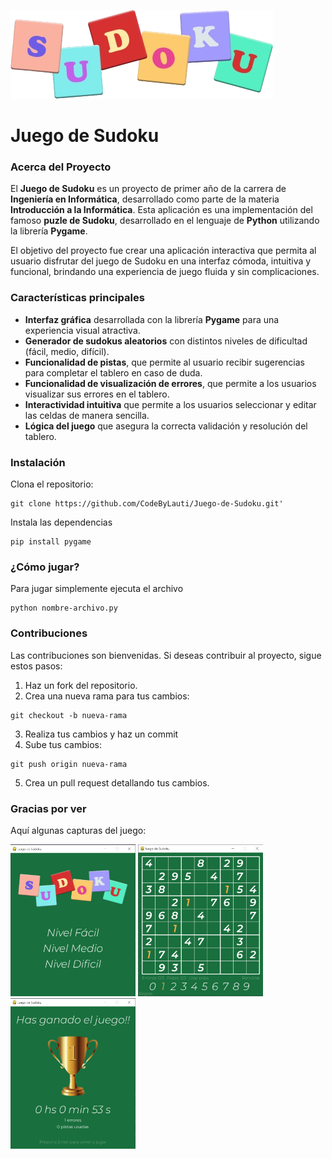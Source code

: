 ![Título](imagenes/Titulo.png)

# Juego de Sudoku

### Acerca del Proyecto
El **Juego de Sudoku** es un proyecto de primer año de la carrera de **Ingeniería en Informática**, desarrollado como parte de la materia **Introducción a la Informática**. Esta aplicación es una implementación del famoso **puzle de Sudoku**, desarrollado en el lenguaje de **Python** utilizando la librería **Pygame**.

El objetivo del proyecto fue crear una aplicación interactiva que permita al usuario disfrutar del juego de Sudoku en una interfaz cómoda, intuitiva y funcional, brindando una experiencia de juego fluida y sin complicaciones.

### Características principales
- **Interfaz gráfica** desarrollada con la librería **Pygame** para una experiencia visual atractiva.
- **Generador de sudokus aleatorios** con distintos niveles de dificultad (fácil, medio, difícil).
- **Funcionalidad de pistas**, que permite al usuario recibir sugerencias para completar el tablero en caso de duda.
- **Funcionalidad de visualización de errores**, que permite a los usuarios visualizar sus errores en el tablero.
- **Interactividad intuitiva** que permite a los usuarios seleccionar y editar las celdas de manera sencilla.
- **Lógica del juego** que asegura la correcta validación y resolución del tablero.

### Instalación
Clona el repositorio:
  ```
  git clone https://github.com/CodeByLauti/Juego-de-Sudoku.git'
  ```
Instala las dependencias
  ```
  pip install pygame
  ```

### ¿Cómo jugar?
Para jugar simplemente ejecuta el archivo
  ```
  python nombre-archivo.py
  ```
   
### Contribuciones
Las contribuciones son bienvenidas. Si deseas contribuir al proyecto, sigue estos pasos:
1. Haz un fork del repositorio.
2. Crea una nueva rama para tus cambios:
  ```
  git checkout -b nueva-rama
  ```
3. Realiza tus cambios y haz un commit
4. Sube tus cambios:
  ```
  git push origin nueva-rama
  ```
5. Crea un pull request detallando tus cambios.

### Gracias por ver
Aquí algunas capturas del juego:
<div>
  <img alt="pantalla-inicio" src="ImagenesRM/inicio.png" width="200"/>
  <img alt="pantalla-juego" src="ImagenesRM/sudoku.png" width="200"/>
  <img alt="pantalla-final" src="ImagenesRM/final.png" width="200"/>
</div>
